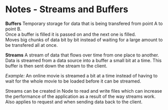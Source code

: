 # Notes - Streams and Buffers

**Buffers**
Temporary storage for data that is being transfered from point A to point B.  
Once a buffer is filled it is passed on and the next one is filled.  
Moves big chunks of data bit by bit instead of waiting for a large amount to be transfered all at once.

**Streams**
A stream of data that flows over time from one place to another.  
Data is streamed from a data source into a buffer a small bit at a time. This buffer is then sent down the stream to the client.

*Example:* An online movie is streamed a bit at a time instead of having to wait for the whole movie to be loaded before it can be streamed.

Streams can be created in Node to read and write files which can increase the performance of the application as a result of the way streams work. Also applies to request and when sending data back to the client.